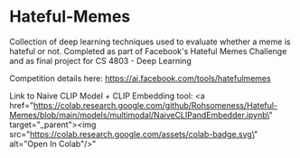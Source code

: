 # Hateful-Memes
Collection of deep learning techniques used to evaluate whether a meme is hateful or not. Completed as part of Facebook's Hateful Memes Challenge and as final project for CS 4803 - Deep Learning

Competition details here: https://ai.facebook.com/tools/hatefulmemes

Link to Naive CLIP Model + CLIP Embedding tool: <a href=\"https://colab.research.google.com/github/Rohsomeness/Hateful-Memes/blob/main/models/multimodal/NaiveCLIPandEmbedder.ipynb\" target=\"_parent\"><img src=\"https://colab.research.google.com/assets/colab-badge.svg\" alt=\"Open In Colab\"/></a>"
